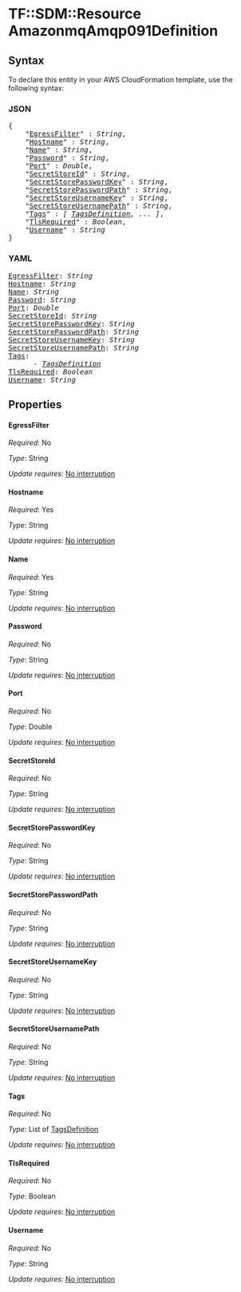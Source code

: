 # TF::SDM::Resource AmazonmqAmqp091Definition

## Syntax

To declare this entity in your AWS CloudFormation template, use the following syntax:

### JSON

<pre>
{
    "<a href="#egressfilter" title="EgressFilter">EgressFilter</a>" : <i>String</i>,
    "<a href="#hostname" title="Hostname">Hostname</a>" : <i>String</i>,
    "<a href="#name" title="Name">Name</a>" : <i>String</i>,
    "<a href="#password" title="Password">Password</a>" : <i>String</i>,
    "<a href="#port" title="Port">Port</a>" : <i>Double</i>,
    "<a href="#secretstoreid" title="SecretStoreId">SecretStoreId</a>" : <i>String</i>,
    "<a href="#secretstorepasswordkey" title="SecretStorePasswordKey">SecretStorePasswordKey</a>" : <i>String</i>,
    "<a href="#secretstorepasswordpath" title="SecretStorePasswordPath">SecretStorePasswordPath</a>" : <i>String</i>,
    "<a href="#secretstoreusernamekey" title="SecretStoreUsernameKey">SecretStoreUsernameKey</a>" : <i>String</i>,
    "<a href="#secretstoreusernamepath" title="SecretStoreUsernamePath">SecretStoreUsernamePath</a>" : <i>String</i>,
    "<a href="#tags" title="Tags">Tags</a>" : <i>[ <a href="tagsdefinition.md">TagsDefinition</a>, ... ]</i>,
    "<a href="#tlsrequired" title="TlsRequired">TlsRequired</a>" : <i>Boolean</i>,
    "<a href="#username" title="Username">Username</a>" : <i>String</i>
}
</pre>

### YAML

<pre>
<a href="#egressfilter" title="EgressFilter">EgressFilter</a>: <i>String</i>
<a href="#hostname" title="Hostname">Hostname</a>: <i>String</i>
<a href="#name" title="Name">Name</a>: <i>String</i>
<a href="#password" title="Password">Password</a>: <i>String</i>
<a href="#port" title="Port">Port</a>: <i>Double</i>
<a href="#secretstoreid" title="SecretStoreId">SecretStoreId</a>: <i>String</i>
<a href="#secretstorepasswordkey" title="SecretStorePasswordKey">SecretStorePasswordKey</a>: <i>String</i>
<a href="#secretstorepasswordpath" title="SecretStorePasswordPath">SecretStorePasswordPath</a>: <i>String</i>
<a href="#secretstoreusernamekey" title="SecretStoreUsernameKey">SecretStoreUsernameKey</a>: <i>String</i>
<a href="#secretstoreusernamepath" title="SecretStoreUsernamePath">SecretStoreUsernamePath</a>: <i>String</i>
<a href="#tags" title="Tags">Tags</a>: <i>
      - <a href="tagsdefinition.md">TagsDefinition</a></i>
<a href="#tlsrequired" title="TlsRequired">TlsRequired</a>: <i>Boolean</i>
<a href="#username" title="Username">Username</a>: <i>String</i>
</pre>

## Properties

#### EgressFilter

_Required_: No

_Type_: String

_Update requires_: [No interruption](https://docs.aws.amazon.com/AWSCloudFormation/latest/UserGuide/using-cfn-updating-stacks-update-behaviors.html#update-no-interrupt)

#### Hostname

_Required_: Yes

_Type_: String

_Update requires_: [No interruption](https://docs.aws.amazon.com/AWSCloudFormation/latest/UserGuide/using-cfn-updating-stacks-update-behaviors.html#update-no-interrupt)

#### Name

_Required_: Yes

_Type_: String

_Update requires_: [No interruption](https://docs.aws.amazon.com/AWSCloudFormation/latest/UserGuide/using-cfn-updating-stacks-update-behaviors.html#update-no-interrupt)

#### Password

_Required_: No

_Type_: String

_Update requires_: [No interruption](https://docs.aws.amazon.com/AWSCloudFormation/latest/UserGuide/using-cfn-updating-stacks-update-behaviors.html#update-no-interrupt)

#### Port

_Required_: No

_Type_: Double

_Update requires_: [No interruption](https://docs.aws.amazon.com/AWSCloudFormation/latest/UserGuide/using-cfn-updating-stacks-update-behaviors.html#update-no-interrupt)

#### SecretStoreId

_Required_: No

_Type_: String

_Update requires_: [No interruption](https://docs.aws.amazon.com/AWSCloudFormation/latest/UserGuide/using-cfn-updating-stacks-update-behaviors.html#update-no-interrupt)

#### SecretStorePasswordKey

_Required_: No

_Type_: String

_Update requires_: [No interruption](https://docs.aws.amazon.com/AWSCloudFormation/latest/UserGuide/using-cfn-updating-stacks-update-behaviors.html#update-no-interrupt)

#### SecretStorePasswordPath

_Required_: No

_Type_: String

_Update requires_: [No interruption](https://docs.aws.amazon.com/AWSCloudFormation/latest/UserGuide/using-cfn-updating-stacks-update-behaviors.html#update-no-interrupt)

#### SecretStoreUsernameKey

_Required_: No

_Type_: String

_Update requires_: [No interruption](https://docs.aws.amazon.com/AWSCloudFormation/latest/UserGuide/using-cfn-updating-stacks-update-behaviors.html#update-no-interrupt)

#### SecretStoreUsernamePath

_Required_: No

_Type_: String

_Update requires_: [No interruption](https://docs.aws.amazon.com/AWSCloudFormation/latest/UserGuide/using-cfn-updating-stacks-update-behaviors.html#update-no-interrupt)

#### Tags

_Required_: No

_Type_: List of <a href="tagsdefinition.md">TagsDefinition</a>

_Update requires_: [No interruption](https://docs.aws.amazon.com/AWSCloudFormation/latest/UserGuide/using-cfn-updating-stacks-update-behaviors.html#update-no-interrupt)

#### TlsRequired

_Required_: No

_Type_: Boolean

_Update requires_: [No interruption](https://docs.aws.amazon.com/AWSCloudFormation/latest/UserGuide/using-cfn-updating-stacks-update-behaviors.html#update-no-interrupt)

#### Username

_Required_: No

_Type_: String

_Update requires_: [No interruption](https://docs.aws.amazon.com/AWSCloudFormation/latest/UserGuide/using-cfn-updating-stacks-update-behaviors.html#update-no-interrupt)


